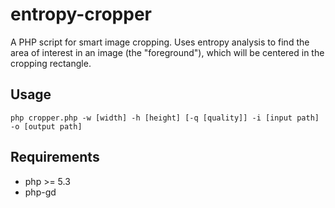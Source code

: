 # entropy-cropper

A PHP script for smart image cropping. Uses entropy analysis to find the area of interest in an image (the "foreground"), which will be centered in the cropping rectangle.

## Usage

```
php cropper.php -w [width] -h [height] [-q [quality]] -i [input path] -o [output path]
```

## Requirements

- php >= 5.3
- php-gd
